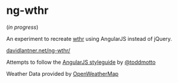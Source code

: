 ng-wthr
=======

(_in progress_)

An experiment to recreate [wthr](https://github.com/davidl/wthr/) using AngularJS instead of jQuery.

[davidlantner.net/ng-wthr/](http://davidlantner.net/ng-wthr/)

Attempts to follow the [AngularJS styleguide](https://github.com/toddmotto/angularjs-styleguide) by [@toddmotto](https://twitter.com/toddmotto)

Weather Data provided by [OpenWeatherMap](http://www.openweathermap.org/)